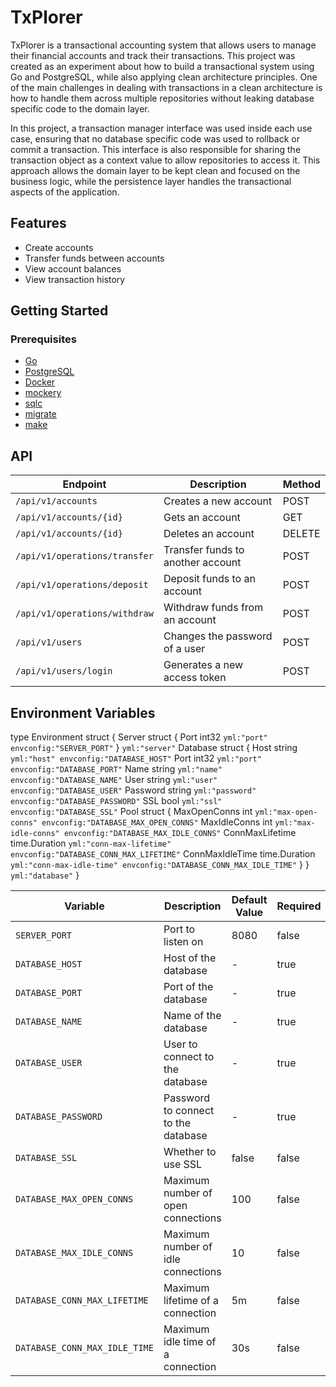 # TxPlorer

TxPlorer is a transactional accounting system that allows users to manage their financial accounts and track their
transactions. This project was created as an experiment about how to build a transactional system using Go and
PostgreSQL, while also applying clean architecture principles. One of the main challenges in dealing with transactions
in a clean architecture is how to handle them across multiple repositories without leaking database specific code to the
domain layer.

In this project, a transaction manager interface was used inside each use case, ensuring that no database specific code
was used to rollback or commit a transaction. This interface is also responsible for sharing the transaction object as a
context value to allow repositories to access it. This approach allows the domain layer to be kept clean and focused on
the business logic, while the persistence layer handles the transactional aspects of the application.

## Features

- Create accounts
- Transfer funds between accounts
- View account balances
- View transaction history

## Getting Started

### Prerequisites

- [Go](https://go.dev/doc/install)
- [PostgreSQL](https://www.postgresql.org/download/)
- [Docker](https://www.docker.com/products/docker-desktop)
- [mockery](https://github.com/vektra/mockery)
- [sqlc](https://github.com/kyleconroy/sqlc)
- [migrate](https://github.com/golang-migrate/migrate)
- [make](https://www.gnu.org/software/make/)

## API

| Endpoint                      | Description                       | Method |
|-------------------------------|-----------------------------------|--------|
| `/api/v1/accounts`            | Creates a new account             | POST   |
| `/api/v1/accounts/{id}`       | Gets an account                   | GET    |
| `/api/v1/accounts/{id}`       | Deletes an account                | DELETE |
| `/api/v1/operations/transfer` | Transfer funds to another account | POST   |
| `/api/v1/operations/deposit`  | Deposit funds to an account       | POST   |
| `/api/v1/operations/withdraw` | Withdraw funds from an account    | POST   |
| `/api/v1/users`               | Changes the password of a user    | POST   |
| `/api/v1/users/login`         | Generates a new access token      | POST   |

## Environment Variables

type Environment struct {
Server struct {
Port int32 `yml:"port" envconfig:"SERVER_PORT"`
} `yml:"server"`
Database struct {
Host string `yml:"host" envconfig:"DATABASE_HOST"`
Port int32  `yml:"port" envconfig:"DATABASE_PORT"`
Name string `yml:"name" envconfig:"DATABASE_NAME"`
User string `yml:"user" envconfig:"DATABASE_USER"`
Password string `yml:"password" envconfig:"DATABASE_PASSWORD"`
SSL bool   `yml:"ssl" envconfig:"DATABASE_SSL"`
Pool struct {
MaxOpenConns int           `yml:"max-open-conns" envconfig:"DATABASE_MAX_OPEN_CONNS"`
MaxIdleConns int           `yml:"max-idle-conns" envconfig:"DATABASE_MAX_IDLE_CONNS"`
ConnMaxLifetime time.Duration `yml:"conn-max-lifetime" envconfig:"DATABASE_CONN_MAX_LIFETIME"`
ConnMaxIdleTime time.Duration `yml:"conn-max-idle-time" envconfig:"DATABASE_CONN_MAX_IDLE_TIME"`
}
} `yml:"database"`
}

| Variable                      | Description                         | Default Value | Required |
|-------------------------------|-------------------------------------|---------------|----------|
| `SERVER_PORT`                 | Port to listen on                   | 8080          | false    |
| `DATABASE_HOST`               | Host of the database                | -             | true     |
| `DATABASE_PORT`               | Port of the database                | -             | true     |
| `DATABASE_NAME`               | Name of the database                | -             | true     |
| `DATABASE_USER`               | User to connect to the database     | -             | true     |
| `DATABASE_PASSWORD`           | Password to connect to the database | -             | true     |
| `DATABASE_SSL`                | Whether to use SSL                  | false         | false    |
| `DATABASE_MAX_OPEN_CONNS`     | Maximum number of open connections  | 100           | false    |
| `DATABASE_MAX_IDLE_CONNS`     | Maximum number of idle connections  | 10            | false    |
| `DATABASE_CONN_MAX_LIFETIME`  | Maximum lifetime of a connection    | 5m            | false    |
| `DATABASE_CONN_MAX_IDLE_TIME` | Maximum idle time of a connection   | 30s           | false    |
